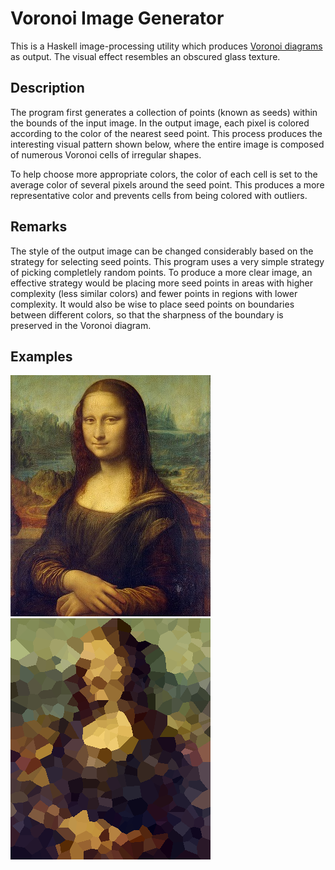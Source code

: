 # Voronoi Image Generator
This is a Haskell image-processing utility which produces [Voronoi diagrams](https://en.wikipedia.org/wiki/Voronoi_diagram) as output. The visual effect resembles an obscured glass texture.

## Description
The program first generates a collection of points (known as seeds) within the bounds of the input image. In the output image, each pixel is colored according to the color of the nearest seed point. This process produces the interesting visual pattern shown below, where the entire image is composed of numerous Voronoi cells of irregular shapes.

To help choose more appropriate colors, the color of each cell is set to the average color of several pixels around the seed point. This produces a more representative color and prevents cells from being colored with outliers.

## Remarks
The style of the output image can be changed considerably based on the strategy for selecting seed points. This program uses a very simple strategy of picking completlely random points. To produce a more clear image, an effective strategy would be placing more seed points in areas with higher complexity (less similar colors) and fewer points in regions with lower complexity. It would also be wise to place seed points on boundaries between different colors, so that the sharpness of the boundary is preserved in the Voronoi diagram.

## Examples
![](static/mona.png) ![](static/mona-out.png)

